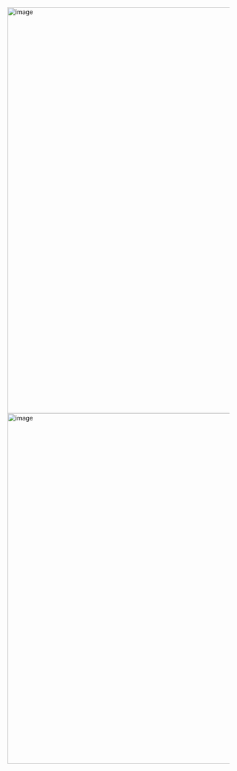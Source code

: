 <img width="1873" height="921" alt="image" src="https://github.com/user-attachments/assets/8ff4ce3f-e24b-4fbb-a241-fe1c62f5c7da" />
<img width="1602" height="795" alt="image" src="https://github.com/user-attachments/assets/ea2555da-d73b-483f-bafe-ccb8ca0106cf" />
